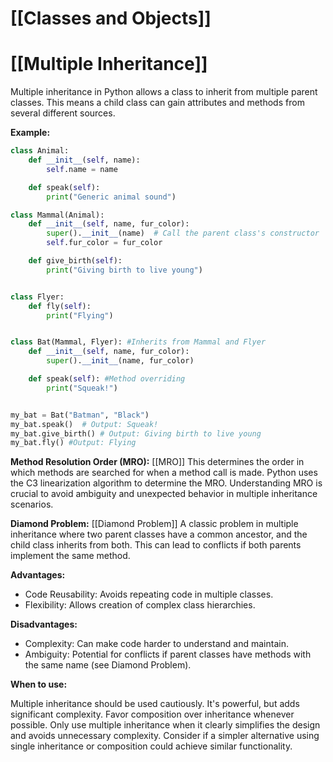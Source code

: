# [[Classes and Objects]]
# [[Multiple Inheritance]] 
Multiple inheritance in Python allows a class to inherit from multiple parent classes.  This means a child class can gain attributes and methods from several different sources.

**Example:**

```python
class Animal:
    def __init__(self, name):
        self.name = name

    def speak(self):
        print("Generic animal sound")

class Mammal(Animal):
    def __init__(self, name, fur_color):
        super().__init__(name)  # Call the parent class's constructor
        self.fur_color = fur_color

    def give_birth(self):
        print("Giving birth to live young")


class Flyer:
    def fly(self):
        print("Flying")


class Bat(Mammal, Flyer): #Inherits from Mammal and Flyer
    def __init__(self, name, fur_color):
        super().__init__(name, fur_color)

    def speak(self): #Method overriding
        print("Squeak!")


my_bat = Bat("Batman", "Black")
my_bat.speak()  # Output: Squeak!
my_bat.give_birth() # Output: Giving birth to live young
my_bat.fly() #Output: Flying
```

**Method Resolution Order (MRO):** [[MRO]]  This determines the order in which methods are searched for when a method call is made. Python uses the C3 linearization algorithm to determine the MRO.  Understanding MRO is crucial to avoid ambiguity and unexpected behavior in multiple inheritance scenarios.

**Diamond Problem:** [[Diamond Problem]] A classic problem in multiple inheritance where two parent classes have a common ancestor, and the child class inherits from both.  This can lead to conflicts if both parents implement the same method.


**Advantages:**

* Code Reusability:  Avoids repeating code in multiple classes.
* Flexibility: Allows creation of complex class hierarchies.


**Disadvantages:**

* Complexity: Can make code harder to understand and maintain.
* Ambiguity: Potential for conflicts if parent classes have methods with the same name (see Diamond Problem).


**When to use:**

Multiple inheritance should be used cautiously.  It's powerful, but adds significant complexity.  Favor composition over inheritance whenever possible.  Only use multiple inheritance when it clearly simplifies the design and avoids unnecessary complexity.  Consider if a simpler alternative using single inheritance or composition could achieve similar functionality.
